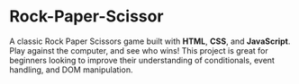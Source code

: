 # Rock-Paper-Scissor
A classic Rock Paper Scissors game built with **HTML**, **CSS**, and **JavaScript**. Play against the computer, and see who wins! This project is great for beginners looking to improve their understanding of conditionals, event handling, and DOM manipulation.
